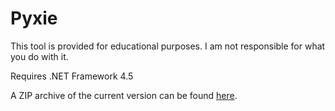# Pyxie

This tool is provided for educational purposes. I am not responsible for what you do with it.

Requires .NET Framework 4.5

A ZIP archive of the current version can be found [here](https://github.com/cairface/Pyxie/raw/master/Current%20Build/Pyxie_1.0.zip).
